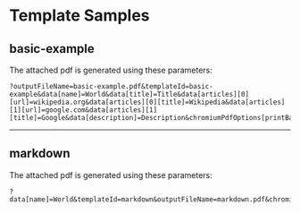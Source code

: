 # Template Samples

## basic-example

The attached pdf is generated using these parameters:

    ?outputFileName=basic-example.pdf&templateId=basic-example&data[name]=World&data[title]=Title&data[articles][0][url]=wikipedia.org&data[articles][0][title]=Wikipedia&data[articles][1][url]=google.com&data[articles][1][title]=Google&data[description]=Description&chromiumPdfOptions[printBackground]=true&adjustHeightToFit=true

***

## markdown

The attached pdf is generated using these parameters:

    ?data[name]=World&templateId=markdown&outputFileName=markdown.pdf&chromiumPdfOptions[width]=1500&adjustHeightToFit=true
